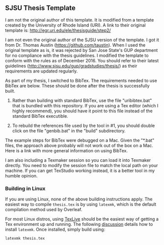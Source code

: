 <h2>SJSU Thesis Template</h2>

I am not the original author of this template.  It is modified from a template created by the University of Rhode Island (URI).  A link to their original template is: http://egr.uri.edu/ele/thesisguide/step2/

I am not even the original author of the SJSU version of the template.  I got it from Dr. Thomas Austin (https://github.com/taustin).  When I used the original template as is, it was rejected by San Jose State's GUP department for no compliance with the thesis guidelines.  I modified the template to conform with the rules as of December 2016.  You should refer to their latest guidelines (http://www.sjsu.edu/gup/gradstudies/thesis/) as their requirements are updated regularly.

As part of my thesis, I switched to BibTex.  The requirements needed to use BibTex are below.  These should be done after the thesis is successfully built.

1. Rather than building with standard BibTex, use the file "uribibtex.bat" that is bundled with this repository.  If you are using a Tex editor (which I highly recommend), you should have it point to this file instead of the standard BibTex executible.

2. To rebuild the references file used by the tool in #1, you should double click on the file "genbib.bat" in the "build" subdirectory.

The example steps for BibTex were debugged on a Mac. Given the "*.bat" files, the approach above probably will not work out of the box on a Mac.  Here is a link with more general information on using BibTex.

I am also including a Texmaker session so you can load it into Texmaker directly.  You need to modify the session file to match the local path on your machine.  If you can get TexStudio working instead, it is a better tool in my humble opinion.

<h3> Building in Linux </h3>

If you are using Linux, none of the above building instructions apply. The easiest way to compile `thesis.tex` is by using `latexmk`, which is the default compilation method used by Overleaf.

For most Linux distros, using [TexLive](https://www.tug.org/texlive/) should be the easiest way of getting a Tex environment up and running. The following [discussion](https://tex.stackexchange.com/questions/542696/latexmk-after-texlive-installation) details how to install `latexmk`. Once installed, simply build using:

```bash
latexmk thesis.tex
```